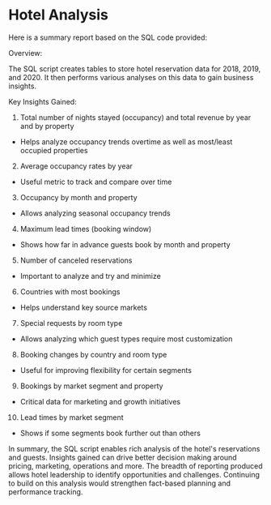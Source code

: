 # Hotel Analysis 
  Here is a summary report based on the SQL code provided:

Overview:

The SQL script creates tables to store hotel reservation data for 2018, 2019, and 2020. It then performs various analyses on this data to gain business insights.

Key Insights Gained:

1. Total number of nights stayed (occupancy) and total revenue by year and by property

- Helps analyze occupancy trends overtime as well as most/least occupied properties

2. Average occupancy rates by year 

- Useful metric to track and compare over time

3. Occupancy by month and property

- Allows analyzing seasonal occupancy trends  

4. Maximum lead times (booking window)

- Shows how far in advance guests book by month and property

5. Number of canceled reservations

- Important to analyze and try and minimize

6. Countries with most bookings  

- Helps understand key source markets

7. Special requests by room type  

- Allows analyzing which guest types require most customization

8. Booking changes by country and room type

- Useful for improving flexibility for certain segments

9. Bookings by market segment and property

- Critical data for marketing and growth initiatives

10. Lead times by market segment

- Shows if some segments book further out than others

In summary, the SQL script enables rich analysis of the hotel's reservations and guests. Insights gained can drive better decision making around pricing, marketing, operations and more. The breadth of reporting produced allows hotel leadership to identify opportunities and challenges. Continuing to build on this analysis would strengthen fact-based planning and performance tracking.
